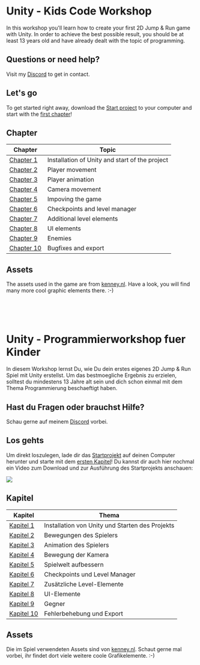 # Unity - Kids Code Workshop
In this workshop you'll learn how to create your first 2D Jump & Run game with Unity. 
In order to achieve the best possible result, you should be at least 13 years old and have already dealt with the topic of programming. 


## Questions or need help?
Visit my [Discord](https://discord.gg/MjtKTgbv7B) to get in contact.


## Let's go
To get started right away, download the [Start project](https://github.com/JeanValjean80/UnityKidsWorkshop/releases/tag/0.1) to your computer and start with the [first chapter](/docs/en/01-start.md)!


## Chapter
| Chapter | Topic |
| ----- | ---- |
| [Chapter 1](/docs/en/01-start.md) | Installation of Unity and start of the project |
| [Chapter 2](/docs/en/02-playermovement.md) | Player movement
| [Chapter 3](/docs/en/03-animations.md) | Player animation
| [Chapter 4](/docs/en/04-camera.md) | Camera movement
| [Chapter 5](/docs/en/05-cleanup.md) | Impoving the game
| [Chapter 6](/docs/en/06-checkpoints.md) | Checkpoints and level manager
| [Chapter 7](/docs/en/07-level_elements.md) | Additional level elements
| [Chapter 8](/docs/en/08-ui_elements.md) | UI elements
| [Chapter 9](/docs/en/09-enemies.md) | Enemies
| [Chapter 10](/docs/en/10-bugfixes_export.md) | Bugfixes and export

## Assets
The assets used in the game are from [kenney.nl](https://kenney.nl). 
Have a look, you will find many more cool graphic elements there. :-)


<br />
<br />
<br />


# Unity - Programmierworkshop fuer Kinder
In diesem Workshop lernst Du, wie Du dein erstes eigenes 2D Jump & Run Spiel mit Unity erstellst. 
Um das bestmoegliche Ergebnis zu erzielen, solltest du mindestens 13 Jahre alt sein und dich schon einmal mit dem Thema Programmierung beschaeftigt haben. 

## Hast du Fragen oder brauchst Hilfe?
Schau gerne auf meinem [Discord](https://discord.gg/MjtKTgbv7B) vorbei.

## Los gehts
Um direkt loszulegen, lade dir das [Startprojekt](https://github.com/JeanValjean80/UnityKidsWorkshop/releases/tag/0.1) auf deinen Computer herunter und starte mit dem [ersten Kapitel](/docs/de/01-start.md)!
Du kannst dir auch hier nochmal ein Video zum Download und zur Ausführung des Startprojekts anschauen: 

<a href="https://www.youtube.com/watch?v=LzpCKV-ISOk" target="_blank">
   <img src="https://img.youtube.com/vi/y7b9GWvhgm0/0.jpg">
</a>


## Kapitel
| Kapitel | Thema |
| ----- | ---- |
| [Kapitel 1](/docs/de/01-start.md) | Installation von Unity und Starten des Projekts |
| [Kapitel 2](/docs/de/02-playermovement.md) | Bewegungen des Spielers
| [Kapitel 3](/docs/de/03-animations.md) | Animation des Spielers
| [Kapitel 4](/docs/de/04-camera.md) | Bewegung der Kamera
| [Kapitel 5](/docs/de/05-cleanup.md) | Spielwelt aufbessern
| [Kapitel 6](/docs/de/06-checkpoints.md) | Checkpoints und Level Manager
| [Kapitel 7](/docs/de/07-level_elements.md) | Zusätzliche Level-Elemente
| [Kapitel 8](/docs/de/08-ui_elements.md) | UI-Elemente
| [Kapitel 9](/docs/de/09-enemies.md) | Gegner
| [Kapitel 10](/docs/de/10-bugfixes_export.md) | Fehlerbehebung und Export

## Assets
Die im Spiel verwendeten Assets sind von [kenney.nl](https://kenney.nl). 
Schaut gerne mal vorbei, ihr findet dort viele weitere coole Grafikelemente. :-)
